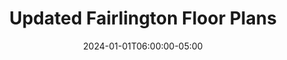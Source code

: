 ---
title: Updated Fairlington Floor Plans
summary: We have crisp, high-resolution scans of the renovation-era floor plans, including a couple of undocumented variations.
slug: floor plans
date: 2024-01-01T06:00:00-05:00
images: ["files/soviet-map.jpg"]
draft: true
---
